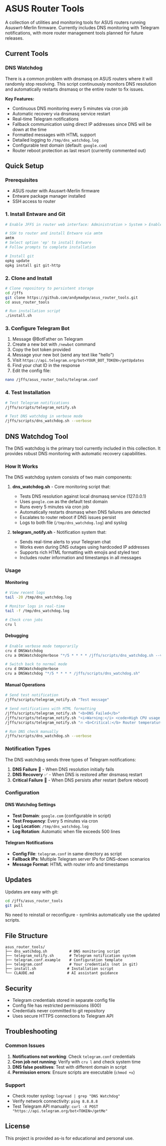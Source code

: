 # ASUS Router Tools

A collection of utilities and monitoring tools for ASUS routers running Asuswrt-Merlin firmware. Currently includes DNS monitoring with Telegram notifications, with more router management tools planned for future releases.

## Current Tools

### DNS Watchdog
There is a common problem with dnsmasq on ASUS routers where it will randomly stop resolving. This script continuously monitors DNS resolution and automatically restarts dnsmasq or the entire router to fix issues.

**Key Features:**
- Continuous DNS monitoring every 5 minutes via cron job
- Automatic recovery via dnsmasq service restart  
- Real-time Telegram notifications
- Fallback communication using direct IP addresses since DNS will be down at the time
- Formatted messages with HTML support
- Detailed logging to `/tmp/dns_watchdog.log`
- Configurable test domain (default: `google.com`)
- Router reboot protection as last resort (currently commented out)

## Quick Setup

### Prerequisites
- ASUS router with Asuswrt-Merlin firmware
- Entware package manager installed
- SSH access to router

### 1. Install Entware and Git
```bash
# Enable JFFS in router web interface: Administration > System > Enable JFFS custom scripts and configs

# SSH to router and install Entware via amtm
amtm
# Select option 'ep' to install Entware
# Follow prompts to complete installation

# Install git
opkg update
opkg install git git-http
```

### 2. Clone and Install
```bash
# Clone repository to persistent storage
cd /jffs
git clone https://github.com/andymadge/asus_router_tools.git
cd asus_router_tools

# Run installation script
./install.sh
```

### 3. Configure Telegram Bot
1. Message @BotFather on Telegram
2. Create a new bot with `/newbot` command
3. Copy the bot token provided
4. Message your new bot (send any text like "hello")
5. Visit `https://api.telegram.org/bot<YOUR_BOT_TOKEN>/getUpdates`
6. Find your chat ID in the response
7. Edit the config file:
```bash
nano /jffs/asus_router_tools/telegram.conf
```

### 4. Test Installation
```bash
# Test Telegram notifications
/jffs/scripts/telegram_notify.sh

# Test DNS watchdog in verbose mode
/jffs/scripts/dns_watchdog.sh --verbose
```

## DNS Watchdog Tool

The DNS watchdog is the primary tool currently included in this collection. It provides robust DNS monitoring with automatic recovery capabilities.

### How It Works

The DNS watchdog system consists of two main components:

1. **dns_watchdog.sh** - Core monitoring script that:
   - Tests DNS resolution against local dnsmasq service (127.0.0.1)
   - Uses `google.com` as the default test domain
   - Runs every 5 minutes via cron job
   - Automatically restarts dnsmasq when DNS failures are detected
   - Escalates to router reboot if DNS issues persist
   - Logs to both file (`/tmp/dns_watchdog.log`) and syslog

2. **telegram_notify.sh** - Notification system that:
   - Sends real-time alerts to your Telegram chat
   - Works even during DNS outages using hardcoded IP addresses
   - Supports rich HTML formatting with emojis and styled text
   - Includes router information and timestamps in all messages

### Usage

#### Monitoring
```bash
# View recent logs
tail -20 /tmp/dns_watchdog.log

# Monitor logs in real-time
tail -f /tmp/dns_watchdog.log

# Check cron jobs
cru l
```

#### Debugging
```bash
# Enable verbose mode temporarily
cru d DNSWatchdog
cru a DNSWatchdogVerbose "*/5 * * * * /jffs/scripts/dns_watchdog.sh --verbose"

# Switch back to normal mode
cru d DNSWatchdogVerbose
cru a DNSWatchdog "*/5 * * * * /jffs/scripts/dns_watchdog.sh"
```

#### Manual Operations
```bash
# Send test notification
/jffs/scripts/telegram_notify.sh "Test message"

# Send notifications with HTML formatting
/jffs/scripts/telegram_notify.sh "<b>DNS Failed</b>"                                    # → **DNS Failed**
/jffs/scripts/telegram_notify.sh "<i>Warning:</i> <code>High CPU usage detected</code>" # → *Warning:* `High CPU usage detected`
/jffs/scripts/telegram_notify.sh "🔥 <b>Critical:</b> Router temperature: <code>85°C</code>" # → 🔥 **Critical:** Router temperature: `85°C`

# Run DNS check manually
/jffs/scripts/dns_watchdog.sh --verbose
```

### Notification Types

The DNS watchdog sends three types of Telegram notifications:

1. **DNS Failure** 🚨 - When DNS resolution initially fails
2. **DNS Recovery** ✅ - When DNS is restored after dnsmasq restart
3. **Critical Failure** 🚨 - When DNS persists after restart (before reboot)

### Configuration

#### DNS Watchdog Settings
- **Test Domain**: `google.com` (configurable in script)
- **Test Frequency**: Every 5 minutes via cron
- **Log Location**: `/tmp/dns_watchdog.log`
- **Log Rotation**: Automatic when file exceeds 500 lines

#### Telegram Notifications
- **Config File**: `telegram.conf` in same directory as script
- **Fallback IPs**: Multiple Telegram server IPs for DNS-down scenarios
- **Message Format**: HTML with router info and timestamps

## Updates

Updates are easy with git:
```bash
cd /jffs/asus_router_tools
git pull
```

No need to reinstall or reconfigure - symlinks automatically use the updated scripts.

## File Structure

```
asus_router_tools/
├── dns_watchdog.sh          # DNS monitoring script
├── telegram_notify.sh       # Telegram notification system  
├── telegram.conf.example    # Configuration template
├── telegram.conf            # Your credentials (not in git)
├── install.sh              # Installation script
└── CLAUDE.md               # AI assistant guidance
```

## Security

- Telegram credentials stored in separate config file
- Config file has restricted permissions (600)
- Credentials never committed to git repository
- Uses secure HTTPS connections to Telegram API

## Troubleshooting

### Common Issues

1. **Notifications not working**: Check `telegram.conf` credentials
2. **Cron job not running**: Verify with `cru l` and check system time
3. **DNS false positives**: Test with different domain in script
4. **Permission errors**: Ensure scripts are executable (`chmod +x`)

### Support

- Check router syslog: `logread | grep "DNS Watchdog"`
- Verify network connectivity: `ping 8.8.8.8`  
- Test Telegram API manually: `curl -X POST "https://api.telegram.org/bot<TOKEN>/getMe"`

## License

This project is provided as-is for educational and personal use.